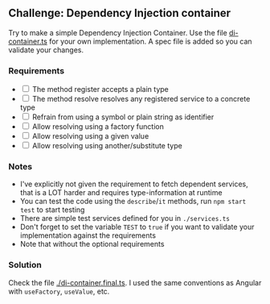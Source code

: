 ## Challenge: Dependency Injection container

Try to make a simple Dependency Injection Container.
Use the file [di-container.ts](./di-container.ts) for your own implementation.
A spec file is added so you can validate your changes.

### Requirements

* <input type="checkbox"> The method register accepts a plain type
* <input type="checkbox"> The method resolve resolves any registered service to a concrete type
* <input type="checkbox"> Refrain from using a symbol or plain string as identifier
* <input type="checkbox"> Allow resolving using a factory function
* <input type="checkbox"> Allow resolving using a given value
* <input type="checkbox"> Allow resolving using another/substitute type

### Notes

* I've explicitly not given the requirement to fetch dependent services, that is a LOT harder and requires type-information at runtime
* You can test the code using the `describe`/`it` methods, run `npm start test` to start testing
* There are simple test services defined for you in `./services.ts`
* Don't forget to set the variable `TEST` to `true` if you want to validate your implementation against the requirements
* Note that without the optional requirements

### Solution

Check the file [./di-container.final.ts](./di-container.final.ts).
I used the same conventions as Angular with `useFactory`, `useValue`, etc.